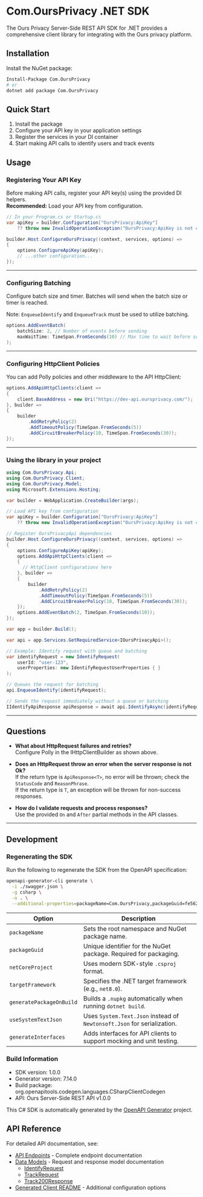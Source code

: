 # Com.OursPrivacy .NET SDK

The Ours Privacy Server-Side REST API SDK for .NET provides a comprehensive client library for integrating with the Ours privacy platform.

## Installation

Install the NuGet package:

```bash
Install-Package Com.OursPrivacy
# or
dotnet add package Com.OursPrivacy
```

## Quick Start

1. Install the package
2. Configure your API key in your application settings
3. Register the services in your DI container
4. Start making API calls to identify users and track events

## Usage

### Registering Your API Key

Before making API calls, register your API key(s) using the provided DI helpers.  
**Recommended:** Load your API key from configuration.

```csharp
// In your Program.cs or Startup.cs
var apiKey = builder.Configuration["OursPrivacy:ApiKey"] 
    ?? throw new InvalidOperationException("OursPrivacy:ApiKey is not configured.");

builder.Host.ConfigureOursPrivacy((context, services, options) =>
{
    options.ConfigureApiKey(apiKey);
    // ...other configuration...
});
```

---

### Configuring Batching

Configure batch size and timer. Batches will send when the batch size or timer is reached.

Note: `EnqueueIdentify` and `EnqueueTrack` must be used to utilize batching.

```csharp
options.AddEventBatch(
    batchSize: 2, // Number of events before sending
    maxWaitTime: TimeSpan.FromSeconds(10) // Max time to wait before sending
);
```

---

### Configuring HttpClient Policies

You can add Polly policies and other middleware to the API HttpClient:

```csharp
options.AddApiHttpClients(client =>
{
    client.BaseAddress = new Uri("https://dev-api.oursprivacy.com/");
}, builder =>
{
    builder
        .AddRetryPolicy(2)
        .AddTimeoutPolicy(TimeSpan.FromSeconds(5))
        .AddCircuitBreakerPolicy(10, TimeSpan.FromSeconds(30));
});
```

---

### Using the library in your project

```csharp
using Com.OursPrivacy.Api;
using Com.OursPrivacy.Client;
using Com.OursPrivacy.Model;
using Microsoft.Extensions.Hosting;

var builder = WebApplication.CreateBuilder(args);

// Load API key from configuration
var apiKey = builder.Configuration["OursPrivacy:ApiKey"] 
    ?? throw new InvalidOperationException("OursPrivacy:ApiKey is not configured.");

// Register OursPrivacyApi dependencies
builder.Host.ConfigureOursPrivacy((context, services, options) =>
{
    options.ConfigureApiKey(apiKey);
    options.AddApiHttpClients(client =>
    {
      // HttpClient configurations here
    }, builder =>
    {
        builder
            .AddRetryPolicy(2)
            .AddTimeoutPolicy(TimeSpan.FromSeconds(5))
            .AddCircuitBreakerPolicy(10, TimeSpan.FromSeconds(30));
    });
    options.AddEventBatch(2, TimeSpan.FromSeconds(10));
});

var app = builder.Build();

var api = app.Services.GetRequiredService<IOursPrivacyApi>();

// Example: Identify request with queue and batching
var identifyRequest = new IdentifyRequest(
    userId: "user-123",
    userProperties: new IdentifyRequestUserProperties { }
);

// Queues the request for batching
api.EnqueueIdentify(identifyRequest);

// Sends the request immediately without a queue or batching
IIdentifyApiResponse apiResponse = await api.IdentifyAsync(identifyRequest);
```

---

## Questions

- **What about HttpRequest failures and retries?**  
  Configure Polly in the IHttpClientBuilder as shown above.

- **Does an HttpRequest throw an error when the server response is not Ok?**  
  If the return type is `ApiResponse<T>`, no error will be thrown; check the `StatusCode` and `ReasonPhrase`.  
  If the return type is `T`, an exception will be thrown for non-success responses.

- **How do I validate requests and process responses?**  
  Use the provided `On` and `After` partial methods in the API classes.

---

## Development

### Regenerating the SDK

Run the following to regenerate the SDK from the OpenAPI specification:

```bash
openapi-generator-cli generate \
  -i ./swagger.json \
  -g csharp \
  -o . \
  --additional-properties=packageName=Com.OursPrivacy,packageGuid=fe562c1d-d0e1-4c13-b051-ddf3707fb8a2,netCoreProject=true,targetFramework=net8.0,generatePackageOnBuild=true,useSystemTextJson=true,generateInterfaces=true
```

| Option                         | Description                                                                 |
|-------------------------------|-----------------------------------------------------------------------------|
| `packageName`                 | Sets the root namespace and NuGet package name.                            |
| `packageGuid`                 | Unique identifier for the NuGet package. Required for packaging.           |
| `netCoreProject`              | Uses modern SDK-style `.csproj` format.                                     |
| `targetFramework`             | Specifies the .NET target framework (e.g., `net8.0`).                       |
| `generatePackageOnBuild`      | Builds a `.nupkg` automatically when running `dotnet build`.               |
| `useSystemTextJson`           | Uses `System.Text.Json` instead of `Newtonsoft.Json` for serialization.     |
| `generateInterfaces`          | Adds interfaces for API clients to support mocking and unit testing.       |

### Build Information

- SDK version: 1.0.0
- Generator version: 7.14.0
- Build package: org.openapitools.codegen.languages.CSharpClientCodegen
- API: Ours Server-Side REST API v1.0.0

This C# SDK is automatically generated by the [OpenAPI Generator](https://openapi-generator.tech) project.

## API Reference

For detailed API documentation, see:
- [API Endpoints](docs/apis/OursPrivacyApi.md) - Complete endpoint documentation
- [Data Models](docs/models/) - Request and response model documentation
  - [IdentifyRequest](docs/models/IdentifyRequest.md)
  - [TrackRequest](docs/models/TrackRequest.md)
  - [Track200Response](docs/models/Track200Response.md)
- [Generated Client README](src/Com.OursPrivacy/README.md) - Additional configuration options
